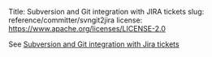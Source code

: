 Title: Subversion and Git integration with JIRA tickets
slug: reference/committer/svngit2jira
license: https://www.apache.org/licenses/LICENSE-2.0

See <a href="https://infra.apache.org/svngit2jira.html">Subversion and Git integration with Jira tickets</a>
